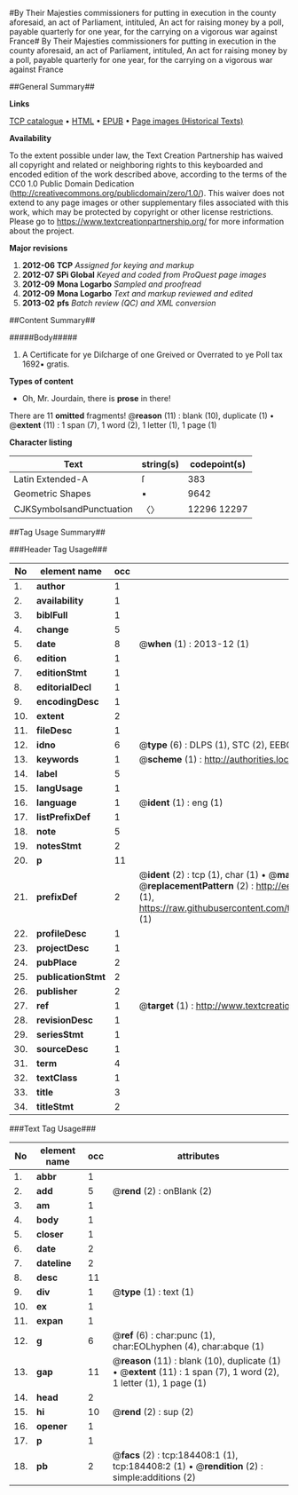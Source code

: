 #By Their Majesties commissioners for putting in execution in the county aforesaid, an act of Parliament, intituled, An act for raising money by a poll, payable quarterly for one year, for the carrying on a vigorous war against France#
By Their Majesties commissioners for putting in execution in the county aforesaid, an act of Parliament, intituled, An act for raising money by a poll, payable quarterly for one year, for the carrying on a vigorous war against France

##General Summary##

**Links**

[TCP catalogue](http://www.ota.ox.ac.uk/tcp/)  • 
[HTML](http://tei.it.ox.ac.uk/tcp/Texts-HTML/free/B08/B08607.html)  • 
[EPUB](http://tei.it.ox.ac.uk/tcp/Texts-EPUB/free/B08/B08607.epub) • 
[Page images (Historical Texts)](https://historicaltexts.jisc.ac.uk/eebo-64551018e)

**Availability**

To the extent possible under law, the Text Creation Partnership has waived all copyright and related or neighboring rights to this keyboarded and encoded edition of the work described above, according to the terms of the CC0 1.0 Public Domain Dedication (http://creativecommons.org/publicdomain/zero/1.0/). This waiver does not extend to any page images or other supplementary files associated with this work, which may be protected by copyright or other license restrictions. Please go to https://www.textcreationpartnership.org/ for more information about the project.

**Major revisions**

1. __2012-06__ __TCP__ *Assigned for keying and markup*
1. __2012-07__ __SPi Global__ *Keyed and coded from ProQuest page images*
1. __2012-09__ __Mona Logarbo__ *Sampled and proofread*
1. __2012-09__ __Mona Logarbo__ *Text and markup reviewed and edited*
1. __2013-02__ __pfs__ *Batch review (QC) and XML conversion*

##Content Summary##

#####Body#####

1. A Certificate for ye Diſcharge of one Greived or Overrated to ye Poll tax 1692▪ gratis.

**Types of content**

  * Oh, Mr. Jourdain, there is **prose** in there!

There are 11 **omitted** fragments! 
 @__reason__ (11) : blank (10), duplicate (1)  •  @__extent__ (11) : 1 span (7), 1 word (2), 1 letter (1), 1 page (1)

**Character listing**


|Text|string(s)|codepoint(s)|
|---|---|---|
|Latin Extended-A|ſ|383|
|Geometric Shapes|▪|9642|
|CJKSymbolsandPunctuation|〈〉|12296 12297|

##Tag Usage Summary##

###Header Tag Usage###

|No|element name|occ|attributes|
|---|---|---|---|
|1.|__author__|1||
|2.|__availability__|1||
|3.|__biblFull__|1||
|4.|__change__|5||
|5.|__date__|8| @__when__ (1) : 2013-12 (1)|
|6.|__edition__|1||
|7.|__editionStmt__|1||
|8.|__editorialDecl__|1||
|9.|__encodingDesc__|1||
|10.|__extent__|2||
|11.|__fileDesc__|1||
|12.|__idno__|6| @__type__ (6) : DLPS (1), STC (2), EEBO-CITATION (1), OCLC (1), VID (1)|
|13.|__keywords__|1| @__scheme__ (1) : http://authorities.loc.gov/ (1)|
|14.|__label__|5||
|15.|__langUsage__|1||
|16.|__language__|1| @__ident__ (1) : eng (1)|
|17.|__listPrefixDef__|1||
|18.|__note__|5||
|19.|__notesStmt__|2||
|20.|__p__|11||
|21.|__prefixDef__|2| @__ident__ (2) : tcp (1), char (1)  •  @__matchPattern__ (2) : ([0-9\-]+):([0-9IVX]+) (1), (.+) (1)  •  @__replacementPattern__ (2) : http://eebo.chadwyck.com/downloadtiff?vid=$1&page=$2 (1), https://raw.githubusercontent.com/textcreationpartnership/Texts/master/tcpchars.xml#$1 (1)|
|22.|__profileDesc__|1||
|23.|__projectDesc__|1||
|24.|__pubPlace__|2||
|25.|__publicationStmt__|2||
|26.|__publisher__|2||
|27.|__ref__|1| @__target__ (1) : http://www.textcreationpartnership.org/docs/. (1)|
|28.|__revisionDesc__|1||
|29.|__seriesStmt__|1||
|30.|__sourceDesc__|1||
|31.|__term__|4||
|32.|__textClass__|1||
|33.|__title__|3||
|34.|__titleStmt__|2||


###Text Tag Usage###

|No|element name|occ|attributes|
|---|---|---|---|
|1.|__abbr__|1||
|2.|__add__|5| @__rend__ (2) : onBlank (2)|
|3.|__am__|1||
|4.|__body__|1||
|5.|__closer__|1||
|6.|__date__|2||
|7.|__dateline__|2||
|8.|__desc__|11||
|9.|__div__|1| @__type__ (1) : text (1)|
|10.|__ex__|1||
|11.|__expan__|1||
|12.|__g__|6| @__ref__ (6) : char:punc (1), char:EOLhyphen (4), char:abque (1)|
|13.|__gap__|11| @__reason__ (11) : blank (10), duplicate (1)  •  @__extent__ (11) : 1 span (7), 1 word (2), 1 letter (1), 1 page (1)|
|14.|__head__|2||
|15.|__hi__|10| @__rend__ (2) : sup (2)|
|16.|__opener__|1||
|17.|__p__|1||
|18.|__pb__|2| @__facs__ (2) : tcp:184408:1 (1), tcp:184408:2 (1)  •  @__rendition__ (2) : simple:additions (2)|

